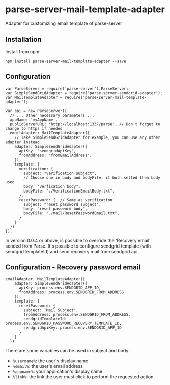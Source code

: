 # parse-server-mail-template-adapter
Adapter for customizing email template of parse-server

## Installation

Install from npm:
    
    npm install parse-server-mail-template-adapter --save
    

## Configuration
    var ParseServer = require('parse-server').ParseServer;
    var SimpleSendGridAdapter = require('parse-server-sendgrid-adapter');
    var MailTemplateAdapter = require('parse-server-mail-template-adapter');

    var api = new ParseServer({
      // ... Other necessary parameters ...
      appName: 'myAppName',
      publicServerURL: 'http://localhost:1337/parse', // Don't forget to change to https if needed
      emailAdapter: MailTemplateAdapter({
        // Take SimpleSendGridAdapter for example, you can use any other adapter instead
        adapter: SimpleSendGridAdapter({
          apiKey: 'sendgridApiKey',
          fromAddress: 'fromEmailAddress',
        }),
        template: {
          verification: {
            subject: "verification subject",
            // Choose one in body and bodyFile, if both setted then body used
            body: "verfication body", 
            bodyFile: "./VerificationEmailBody.txt",
          },
          resetPassword: {  // Same as verification
            subject: "reset password subject",
            body: "reset password body",
            bodyFile: "./mail/ResetPasswordEmail.txt",
          }
        }
      })
    });

In version 0.0.4 or above, is possible to override the 'Recovery email' sended from Parse. It's possible to configure sendgrid template (with sendgridTemplateId) and send recovery mail from sendgrid api.

## Configuration - Recovery password email
```
emailAdapter: MailTemplateAdapter({
    adapter: SimpleSendGridAdapter({
      apiKey: process.env.SENDGRID_APP_ID,
      fromAddress: process.env.SENDGRID_FROM_ADDRESS
    }),
    template: {
      resetPassword: {
        subject: 'Mail Subject',
        fromAddress: process.env.SENDGRID_FROM_ADDRESS,
        sendgridTemplateId: process.env.SENDGRID_PASSWORD_RECOVERY_TEMPLATE_ID,
        sendgridApiKey: process.env.SENDGRID_APP_ID
      }
    }
  })
  ```

There are some variables can be used in subject and body:

- `%username%`: the user's display name
- `%email%`: the user's email address
- `%appname%`: your application's display name
- `%link%`: the link the user must click to perform the requested action



